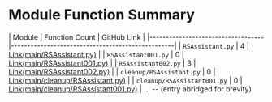 # Module Function Summary

| Module | Function Count | GitHub Link |
|-----------------------------------|--------------------------------------------------|
| `RSAssistant.py` | 4 | [Link(main/RSAssistant.py)]((https://github.com/braydio/RSAssistant/blob/main/RSAssistant.py)) |
| `RSAssistant001.py` | 0 | [Link(main/RSAssistant001.py)](https://github.com/braydio/RSAssistant/blob/main/RSAssistant001.py) |
| `RSAssistant002.py` | 3 | [Link(main/RSAssistant002.py)](https://github.com/braydio/RSAssistant/blob/main/RSAssistant002.py) |
| `cleanup/RSAssistant.py` | 0 | [Link(main/cleanup/RSAssistant.py)](https://github.com/braydio/RSAssistant/blob/main/cleanup/RSAssistant.py) |
| `cleanup/RSAssistant001.py` | 0 | [Link(main/cleanup/RSAssistant001.py)](https://github.com/braydio/RSAssistant/blob/main/cleanup/RSAssistant001.py) |
...  -- (entry abridged for brevity)
